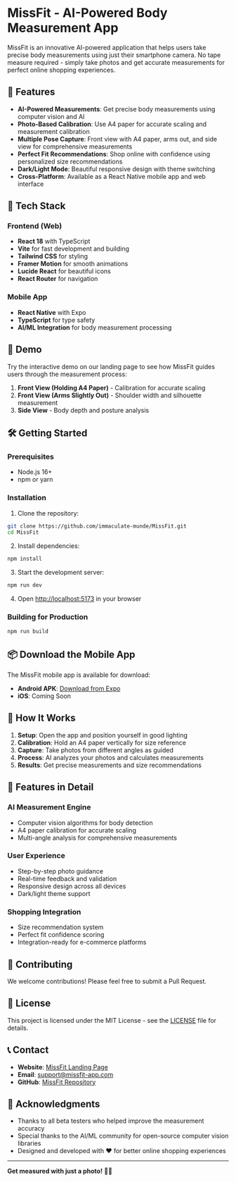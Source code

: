 # MissFit - AI-Powered Body Measurement App

MissFit is an innovative AI-powered application that helps users take precise body measurements using just their smartphone camera. No tape measure required - simply take photos and get accurate measurements for perfect online shopping experiences.

## 🌟 Features

- **AI-Powered Measurements**: Get precise body measurements using computer vision and AI
- **Photo-Based Calibration**: Use A4 paper for accurate scaling and measurement calibration
- **Multiple Pose Capture**: Front view with A4 paper, arms out, and side view for comprehensive measurements
- **Perfect Fit Recommendations**: Shop online with confidence using personalized size recommendations
- **Dark/Light Mode**: Beautiful responsive design with theme switching
- **Cross-Platform**: Available as a React Native mobile app and web interface

## 🚀 Tech Stack

### Frontend (Web)
- **React 18** with TypeScript
- **Vite** for fast development and building
- **Tailwind CSS** for styling
- **Framer Motion** for smooth animations
- **Lucide React** for beautiful icons
- **React Router** for navigation

### Mobile App
- **React Native** with Expo
- **TypeScript** for type safety
- **AI/ML Integration** for body measurement processing

## 📱 Demo

Try the interactive demo on our landing page to see how MissFit guides users through the measurement process:

1. **Front View (Holding A4 Paper)** - Calibration for accurate scaling
2. **Front View (Arms Slightly Out)** - Shoulder width and silhouette measurement
3. **Side View** - Body depth and posture analysis

## 🛠️ Getting Started

### Prerequisites
- Node.js 16+ 
- npm or yarn

### Installation

1. Clone the repository:
```bash
git clone https://github.com/immaculate-munde/MissFit.git
cd MissFit
```

2. Install dependencies:
```bash
npm install
```

3. Start the development server:
```bash
npm run dev
```

4. Open [http://localhost:5173](http://localhost:5173) in your browser

### Building for Production

```bash
npm run build
```

## 📦 Download the Mobile App

The MissFit mobile app is available for download:

- **Android APK**: [Download from Expo](https://expo.dev/accounts/abaejara/projects/MissFit/builds/62ee2a2f-0142-4eb4-896a-caaaf76b6071)
- **iOS**: Coming Soon

## 🎯 How It Works

1. **Setup**: Open the app and position yourself in good lighting
2. **Calibration**: Hold an A4 paper vertically for size reference
3. **Capture**: Take photos from different angles as guided
4. **Process**: AI analyzes your photos and calculates measurements
5. **Results**: Get precise measurements and size recommendations

## 🌈 Features in Detail

### AI Measurement Engine
- Computer vision algorithms for body detection
- A4 paper calibration for accurate scaling
- Multi-angle analysis for comprehensive measurements

### User Experience
- Step-by-step photo guidance
- Real-time feedback and validation
- Responsive design across all devices
- Dark/light theme support

### Shopping Integration
- Size recommendation system
- Perfect fit confidence scoring
- Integration-ready for e-commerce platforms

## 🤝 Contributing

We welcome contributions! Please feel free to submit a Pull Request.

## 📄 License

This project is licensed under the MIT License - see the [LICENSE](LICENSE) file for details.

## 📞 Contact

- **Website**: [MissFit Landing Page](https://miss-fit-nu.vercel.app`)
- **Email**: support@missfit-app.com
- **GitHub**: [MissFit Repository](https://github.com/immaculate-munde/MissFit)

## 🙏 Acknowledgments

- Thanks to all beta testers who helped improve the measurement accuracy
- Special thanks to the AI/ML community for open-source computer vision libraries
- Designed and developed with ❤️ for better online shopping experiences

---

**Get measured with just a photo!** 📸✨

